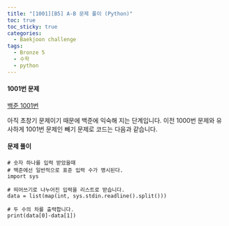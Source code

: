 ```yaml
---
title: "[1001][B5] A-B 문제 풀이 (Python)"
toc: true
toc_sticky: true
categories:
  - Baekjoon challenge
tags:
  - Bronze 5
  - 수학
  - python
---
```


#### 1001번 문제

[백준 1001번](https://www.acmicpc.net/problem/1001)

아직 초창기 문제이기 때문에 백준에 익숙해 지는 단계입니다.
이전 1000번 문제와 유사하게 1001번 문제인 빼기 문제로 코드는 다음과 같습니다.




#### 문제 풀이
```
# 숫자 하나를 입력 받았을때
# 백준에선 일반적으로 표준 입력 수가 명시된다.
import sys

# 띄어쓰기로 나누어진 입력을 리스트로 받습니다.
data = list(map(int, sys.stdin.readline().split()))

# 두 수의 차를 출력합니다.
print(data[0]-data[1])
```